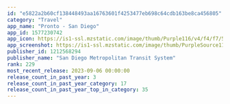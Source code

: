 ```yaml
---
id: "e5822a2b60cf138448493aa16763601f4253477eb698c64cdb163be8ca456805"
category: "Travel"
app_name: "Pronto - San Diego"
app_id: 1577230742
app_icon: https://is1-ssl.mzstatic.com/image/thumb/Purple116/v4/f4/f7/54/f4f7548f-9437-2934-4317-abf66d6a2324/AppIcon-1x_U007emarketing-0-10-0-85-220.png/1024x1024bb.png
app_screenshot: https://is1-ssl.mzstatic.com/image/thumb/PurpleSource115/v4/61/3b/e2/613be24c-b2b4-15ed-e723-47f733417f5e/16a86cd7-0c8f-4db9-8cfe-c7e235eb5580_iOS_AppStore_6.5_Screen1.png/1242x2688bb.png
publisher_id: 1212568294
publisher_name: "San Diego Metropolitan Transit System"
rank: 229
most_recent_release: 2023-09-06 00:00:00
release_count_in_past_year: 3
release_count_in_past_year_category: 17
release_count_in_past_year_top_in_category: 35
---
```

